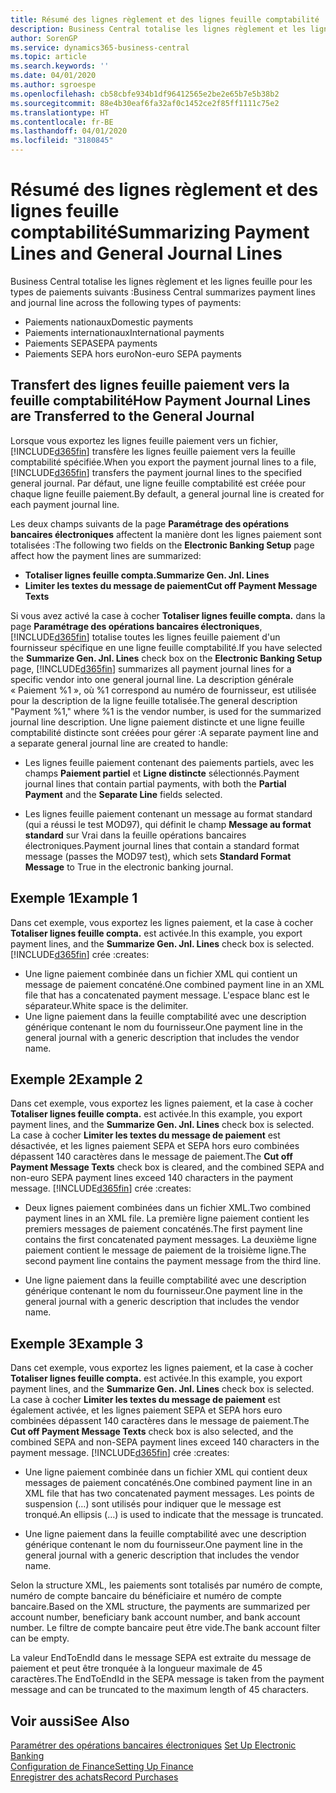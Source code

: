 ```yaml
---
title: Résumé des lignes règlement et des lignes feuille comptabilité
description: Business Central totalise les lignes règlement et les lignes feuille.
author: SorenGP
ms.service: dynamics365-business-central
ms.topic: article
ms.search.keywords: ''
ms.date: 04/01/2020
ms.author: sgroespe
ms.openlocfilehash: cb58cbfe934b1df96412565e2be2e65b7e5b38b2
ms.sourcegitcommit: 88e4b30eaf6fa32af0c1452ce2f85ff1111c75e2
ms.translationtype: HT
ms.contentlocale: fr-BE
ms.lasthandoff: 04/01/2020
ms.locfileid: "3180845"
---
```

# <a name="summarizing-payment-lines-and-general-journal-lines"></a><span data-ttu-id="1afeb-103">Résumé des lignes règlement et des lignes feuille comptabilité</span><span class="sxs-lookup"><span data-stu-id="1afeb-103">Summarizing Payment Lines and General Journal Lines</span></span>
<span data-ttu-id="1afeb-104">Business Central totalise les lignes règlement et les lignes feuille pour les types de paiements suivants :</span><span class="sxs-lookup"><span data-stu-id="1afeb-104">Business Central summarizes payment lines and journal line across the following types of payments:</span></span>  

- <span data-ttu-id="1afeb-105">Paiements nationaux</span><span class="sxs-lookup"><span data-stu-id="1afeb-105">Domestic payments</span></span>  
- <span data-ttu-id="1afeb-106">Paiements internationaux</span><span class="sxs-lookup"><span data-stu-id="1afeb-106">International payments</span></span>  
- <span data-ttu-id="1afeb-107">Paiements SEPA</span><span class="sxs-lookup"><span data-stu-id="1afeb-107">SEPA payments</span></span>  
- <span data-ttu-id="1afeb-108">Paiements SEPA hors euro</span><span class="sxs-lookup"><span data-stu-id="1afeb-108">Non-euro SEPA payments</span></span>  

## <a name="how-payment-journal-lines-are-transferred-to-the-general-journal"></a><span data-ttu-id="1afeb-109">Transfert des lignes feuille paiement vers la feuille comptabilité</span><span class="sxs-lookup"><span data-stu-id="1afeb-109">How Payment Journal Lines are Transferred to the General Journal</span></span>  
<span data-ttu-id="1afeb-110">Lorsque vous exportez les lignes feuille paiement vers un fichier, [!INCLUDE[d365fin](../../includes/d365fin_md.md)] transfère les lignes feuille paiement vers la feuille comptabilité spécifiée.</span><span class="sxs-lookup"><span data-stu-id="1afeb-110">When you export the payment journal lines to a file, [!INCLUDE[d365fin](../../includes/d365fin_md.md)] transfers the payment journal lines to the specified general journal.</span></span> <span data-ttu-id="1afeb-111">Par défaut, une ligne feuille comptabilité est créée pour chaque ligne feuille paiement.</span><span class="sxs-lookup"><span data-stu-id="1afeb-111">By default, a general journal line is created for each payment journal line.</span></span>  

<span data-ttu-id="1afeb-112">Les deux champs suivants de la page **Paramétrage des opérations bancaires électroniques** affectent la manière dont les lignes paiement sont totalisées :</span><span class="sxs-lookup"><span data-stu-id="1afeb-112">The following two fields on the **Electronic Banking Setup** page affect how the payment lines are summarized:</span></span>  

- <span data-ttu-id="1afeb-113">**Totaliser lignes feuille compta.**</span><span class="sxs-lookup"><span data-stu-id="1afeb-113">**Summarize Gen. Jnl. Lines**</span></span>  
- <span data-ttu-id="1afeb-114">**Limiter les textes du message de paiement**</span><span class="sxs-lookup"><span data-stu-id="1afeb-114">**Cut off Payment Message Texts**</span></span>  

<span data-ttu-id="1afeb-115">Si vous avez activé la case à cocher **Totaliser lignes feuille compta.** dans la page **Paramétrage des opérations bancaires électroniques**, [!INCLUDE[d365fin](../../includes/d365fin_md.md)] totalise toutes les lignes feuille paiement d'un fournisseur spécifique en une ligne feuille comptabilité.</span><span class="sxs-lookup"><span data-stu-id="1afeb-115">If you have selected the **Summarize Gen. Jnl. Lines** check box on the **Electronic Banking Setup** page, [!INCLUDE[d365fin](../../includes/d365fin_md.md)] summarizes all payment journal lines for a specific vendor into one general journal line.</span></span> <span data-ttu-id="1afeb-116">La description générale « Paiement %1 », où %1 correspond au numéro de fournisseur, est utilisée pour la description de la ligne feuille totalisée.</span><span class="sxs-lookup"><span data-stu-id="1afeb-116">The general description "Payment %1," where %1 is the vendor number, is used for the summarized journal line description.</span></span> <span data-ttu-id="1afeb-117">Une ligne paiement distincte et une ligne feuille comptabilité distincte sont créées pour gérer :</span><span class="sxs-lookup"><span data-stu-id="1afeb-117">A separate payment line and a separate general journal line are created to handle:</span></span>  

- <span data-ttu-id="1afeb-118">Les lignes feuille paiement contenant des paiements partiels, avec les champs **Paiement partiel** et **Ligne distincte** sélectionnés.</span><span class="sxs-lookup"><span data-stu-id="1afeb-118">Payment journal lines that contain partial payments, with both the **Partial Payment** and the **Separate Line** fields selected.</span></span>  

- <span data-ttu-id="1afeb-119">Les lignes feuille paiement contenant un message au format standard (qui a réussi le test MOD97), qui définit le champ **Message au format standard** sur Vrai dans la feuille opérations bancaires électroniques.</span><span class="sxs-lookup"><span data-stu-id="1afeb-119">Payment journal lines that contain a standard format message (passes the MOD97 test), which sets **Standard Format Message** to True in the electronic banking journal.</span></span>

## <a name="example-1"></a><span data-ttu-id="1afeb-120">Exemple 1</span><span class="sxs-lookup"><span data-stu-id="1afeb-120">Example 1</span></span>  
<span data-ttu-id="1afeb-121">Dans cet exemple, vous exportez les lignes paiement, et la case à cocher **Totaliser lignes feuille compta.** est activée.</span><span class="sxs-lookup"><span data-stu-id="1afeb-121">In this example, you export payment lines, and the **Summarize Gen. Jnl. Lines** check box is selected.</span></span> [!INCLUDE[d365fin](../../includes/d365fin_md.md)] <span data-ttu-id="1afeb-122">crée :</span><span class="sxs-lookup"><span data-stu-id="1afeb-122">creates:</span></span>  

- <span data-ttu-id="1afeb-123">Une ligne paiement combinée dans un fichier XML qui contient un message de paiement concaténé.</span><span class="sxs-lookup"><span data-stu-id="1afeb-123">One combined payment line in an XML file that has a concatenated payment message.</span></span> <span data-ttu-id="1afeb-124">L'espace blanc est le séparateur.</span><span class="sxs-lookup"><span data-stu-id="1afeb-124">White space is the delimiter.</span></span>  
- <span data-ttu-id="1afeb-125">Une ligne paiement dans la feuille comptabilité avec une description générique contenant le nom du fournisseur.</span><span class="sxs-lookup"><span data-stu-id="1afeb-125">One payment line in the general journal with a generic description that includes the vendor name.</span></span>  

## <a name="example-2"></a><span data-ttu-id="1afeb-126">Exemple 2</span><span class="sxs-lookup"><span data-stu-id="1afeb-126">Example 2</span></span>  
<span data-ttu-id="1afeb-127">Dans cet exemple, vous exportez les lignes paiement, et la case à cocher **Totaliser lignes feuille compta.** est activée.</span><span class="sxs-lookup"><span data-stu-id="1afeb-127">In this example, you export payment lines, and the **Summarize Gen. Jnl. Lines** check box is selected.</span></span> <span data-ttu-id="1afeb-128">La case à cocher **Limiter les textes du message de paiement** est désactivée, et les lignes paiement SEPA et SEPA hors euro combinées dépassent 140 caractères dans le message de paiement.</span><span class="sxs-lookup"><span data-stu-id="1afeb-128">The **Cut off Payment Message Texts** check box is cleared, and the combined SEPA and non-euro SEPA payment lines exceed 140 characters in the payment message.</span></span> [!INCLUDE[d365fin](../../includes/d365fin_md.md)] <span data-ttu-id="1afeb-129">crée :</span><span class="sxs-lookup"><span data-stu-id="1afeb-129">creates:</span></span>  

- <span data-ttu-id="1afeb-130">Deux lignes paiement combinées dans un fichier XML.</span><span class="sxs-lookup"><span data-stu-id="1afeb-130">Two combined payment lines in an XML file.</span></span> <span data-ttu-id="1afeb-131">La première ligne paiement contient les premiers messages de paiement concaténés.</span><span class="sxs-lookup"><span data-stu-id="1afeb-131">The first payment line contains the first concatenated payment messages.</span></span> <span data-ttu-id="1afeb-132">La deuxième ligne paiement contient le message de paiement de la troisième ligne.</span><span class="sxs-lookup"><span data-stu-id="1afeb-132">The second payment line contains the payment message from the third line.</span></span>  

- <span data-ttu-id="1afeb-133">Une ligne paiement dans la feuille comptabilité avec une description générique contenant le nom du fournisseur.</span><span class="sxs-lookup"><span data-stu-id="1afeb-133">One payment line in the general journal with a generic description that includes the vendor name.</span></span>  

## <a name="example-3"></a><span data-ttu-id="1afeb-134">Exemple 3</span><span class="sxs-lookup"><span data-stu-id="1afeb-134">Example 3</span></span>  
<span data-ttu-id="1afeb-135">Dans cet exemple, vous exportez les lignes paiement, et la case à cocher **Totaliser lignes feuille compta.** est activée.</span><span class="sxs-lookup"><span data-stu-id="1afeb-135">In this example, you export payment lines, and the **Summarize Gen. Jnl. Lines** check box is selected.</span></span> <span data-ttu-id="1afeb-136">La case à cocher **Limiter les textes du message de paiement** est également activée, et les lignes paiement SEPA et SEPA hors euro combinées dépassent 140 caractères dans le message de paiement.</span><span class="sxs-lookup"><span data-stu-id="1afeb-136">The **Cut off Payment Message Texts** check box is also selected, and the combined SEPA and non-SEPA payment lines exceed 140 characters in the payment message.</span></span> [!INCLUDE[d365fin](../../includes/d365fin_md.md)] <span data-ttu-id="1afeb-137">crée :</span><span class="sxs-lookup"><span data-stu-id="1afeb-137">creates:</span></span>  

- <span data-ttu-id="1afeb-138">Une ligne paiement combinée dans un fichier XML qui contient deux messages de paiement concaténés.</span><span class="sxs-lookup"><span data-stu-id="1afeb-138">One combined payment line in an XML file that has two concatenated payment messages.</span></span> <span data-ttu-id="1afeb-139">Les points de suspension (…) sont utilisés pour indiquer que le message est tronqué.</span><span class="sxs-lookup"><span data-stu-id="1afeb-139">An ellipsis (…) is used to indicate that the message is truncated.</span></span>  

- <span data-ttu-id="1afeb-140">Une ligne paiement dans la feuille comptabilité avec une description générique contenant le nom du fournisseur.</span><span class="sxs-lookup"><span data-stu-id="1afeb-140">One payment line in the general journal with a generic description that includes the vendor name.</span></span>  

<span data-ttu-id="1afeb-141">Selon la structure XML, les paiements sont totalisés par numéro de compte, numéro de compte bancaire du bénéficiaire et numéro de compte bancaire.</span><span class="sxs-lookup"><span data-stu-id="1afeb-141">Based on the XML structure, the payments are summarized per account number, beneficiary bank account number, and bank account number.</span></span> <span data-ttu-id="1afeb-142">Le filtre de compte bancaire peut être vide.</span><span class="sxs-lookup"><span data-stu-id="1afeb-142">The bank account filter can be empty.</span></span>  

<span data-ttu-id="1afeb-143">La valeur EndToEndId dans le message SEPA est extraite du message de paiement et peut être tronquée à la longueur maximale de 45 caractères.</span><span class="sxs-lookup"><span data-stu-id="1afeb-143">The EndToEndId in the SEPA message is taken from the payment message and can be truncated to the maximum length of 45 characters.</span></span>  

## <a name="see-also"></a><span data-ttu-id="1afeb-144">Voir aussi</span><span class="sxs-lookup"><span data-stu-id="1afeb-144">See Also</span></span>  
 <span data-ttu-id="1afeb-145">[Paramétrer des opérations bancaires électroniques](how-to-set-up-electronic-banking.md) </span><span class="sxs-lookup"><span data-stu-id="1afeb-145">[Set Up Electronic Banking](how-to-set-up-electronic-banking.md) </span></span>  
 [<span data-ttu-id="1afeb-146">Configuration de Finance</span><span class="sxs-lookup"><span data-stu-id="1afeb-146">Setting Up Finance</span></span>](../../finance-setup-finance.md)  
 [<span data-ttu-id="1afeb-147">Enregistrer des achats</span><span class="sxs-lookup"><span data-stu-id="1afeb-147">Record Purchases</span></span>](../../purchasing-how-record-purchases.md)
